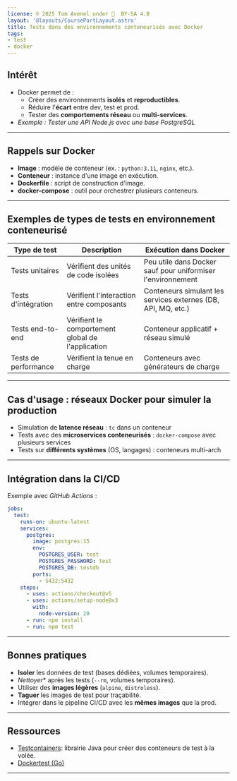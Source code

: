 ```yaml
---
license: © 2025 Tom Avenel under 󰵫  BY-SA 4.0
layout: '@layouts/CoursePartLayout.astro'
title: Tests dans des environnements conteneurisés avec Docker
tags:
- test
- docker
---
```


## Intérêt

- Docker permet de :
  - Créer des environnements **isolés** et **reproductibles**.
  - Réduire l'**écart** entre dev, test et prod.
  - Tester des **comportements réseau** ou **multi-services**.
- _Exemple : Tester une API Node.js avec une base PostgreSQL_

---

## Rappels sur Docker

- **Image** : modèle de conteneur (ex. : `python:3.11`, `nginx`, etc.).
- **Conteneur** : instance d'une image en exécution.
- **Dockerfile** : script de construction d'image.
- **docker-compose** : outil pour orchestrer plusieurs conteneurs.

---

## Exemples de types de tests en environnement conteneurisé

| Type de test         | Description | Exécution dans Docker |
|----------------------|-------------|------------------------|
| Tests unitaires      | Vérifient des unités de code isolées | Peu utile dans Docker sauf pour uniformiser l'environnement |
| Tests d'intégration  | Vérifient l'interaction entre composants | Conteneurs simulant les services externes (DB, API, MQ, etc.) |
| Tests end-to-end     | Vérifient le comportement global de l'application | Conteneur applicatif + réseau simulé |
| Tests de performance | Vérifient la tenue en charge | Conteneurs avec générateurs de charge |

---

## Cas d'usage : réseaux Docker pour simuler la production

- Simulation de **latence réseau** : `tc` dans un conteneur
- Tests avec des **microservices conteneurisés** : `docker-compose` avec plusieurs services
- Tests sur **différents systèmes** (OS, langages) : conteneurs multi-arch

---

## Intégration dans la CI/CD

Exemple avec _GitHub Actions_ :

```yaml
jobs:
  test:
    runs-on: ubuntu-latest
    services:
      postgres:
        image: postgres:15
        env:
          POSTGRES_USER: test
          POSTGRES_PASSWORD: test
          POSTGRES_DB: testdb
        ports:
          - 5432:5432
    steps:
      - uses: actions/checkout@v5
      - uses: actions/setup-node@v3
        with:
          node-version: 20
      - run: npm install
      - run: npm test
```

---

## Bonnes pratiques

- **Isoler** les données de test (bases dédiées, volumes temporaires).
- *Nettoyer** après les tests (`--rm`, volumes temporaires).
- Utiliser des **images légères** (`alpine`, `distroless`).
- **Taguer** les images de test pour traçabilité.
- Intégrer dans le pipeline CI/CD avec les **mêmes images** que la prod.

---

## Ressources

* [Testcontainers](https://www.testcontainers.org/): librairie Java pour créer des conteneurs de test à la volée.
* [Dockertest (Go)](https://github.com/ory/dockertest)

---


